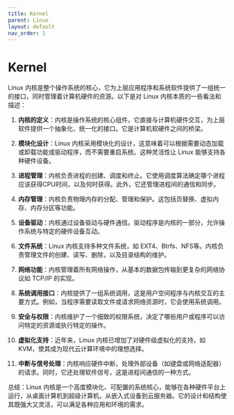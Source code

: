 ```yaml
---
title: Kernel
parent: Linux
layout: default
nav_order: 1
---
```


# Kernel

Linux 内核是整个操作系统的核心，它为上层应用程序和系统软件提供了一组统一的接口，同时管理着计算机硬件的资源。以下是对 Linux 内核本质的一些看法和描述：

1. **内核的定义**：内核是操作系统的核心组件，它直接与计算机硬件交互，为上层软件提供一个抽象化、统一化的接口。它是计算机软硬件之间的桥梁。

2. **模块化设计**：Linux 内核采用模块化的设计，这意味着可以根据需要动态加载或卸载功能或驱动程序，而不需要重启系统。这种灵活性让 Linux 能够支持各种硬件设备。

3. **进程管理**：内核负责进程的创建、调度和终止。它使用调度算法确定哪个进程应该获得CPU时间，以及何时获得。此外，它还管理进程间的通信和同步。

4. **内存管理**：内核负责物理内存的分配、管理和保护。这包括页替换、虚拟内存、内存分区等功能。

5. **设备驱动**：内核通过设备驱动与硬件通信。驱动程序是内核的一部分，允许操作系统与特定的硬件设备互动。

6. **文件系统**：Linux 内核支持多种文件系统，如 EXT4、Btrfs、NFS等。内核负责管理文件的创建、读写、删除，以及目录结构的维护。

7. **网络功能**：内核管理着所有网络操作，从基本的数据包传输到更复杂的网络协议如 TCP/IP 的实现。

8. **系统调用接口**：内核提供了一组系统调用，这是用户空间程序与内核交互的主要方式。例如，当程序需要读取文件或请求网络资源时，它会使用系统调用。

9. **安全与权限**：内核维护了一个细致的权限系统，决定了哪些用户或程序可以访问特定的资源或执行特定的操作。

10. **虚拟化支持**：近年来，Linux 内核已增加了对硬件级虚拟化的支持，如 KVM，使其成为现代云计算环境中的理想选择。

11. **中断与信号处理**：内核响应硬件中断，处理外部设备（如键盘或网络适配器）的请求。同时，它还处理软件信号，这是进程间通信的一种方式。

总结：Linux 内核是一个高度模块化、可配置的系统核心，能够在各种硬件平台上运行，从桌面计算机到超级计算机，从嵌入式设备到云服务器。它的设计和结构使其既强大又灵活，可以满足各种应用和环境的需求。